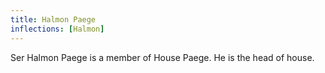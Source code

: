 ```yaml
---
title: Halmon Paege
inflections: [Halmon]
---
```


Ser Halmon Paege is a member of House Paege. He is the head of house.


